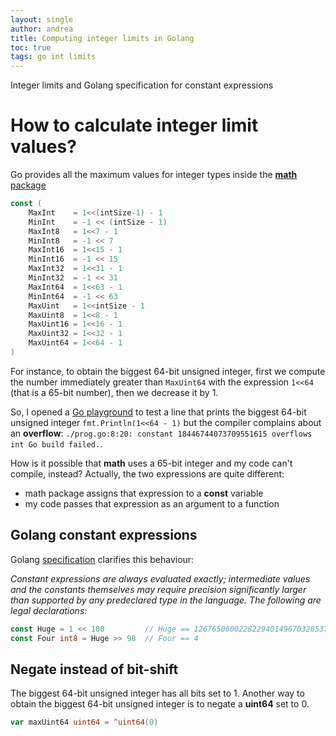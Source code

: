 ```yaml
---
layout: single
author: andrea
title: Computing integer limits in Golang
toc: true
tags: go int limits
---
```


Integer limits and Golang specification for constant expressions

# How to calculate integer limit values?

Go provides all the maximum values for integer types inside the [**math** package](https://pkg.go.dev/math#pkg-constants)

```go
const (
	MaxInt    = 1<<(intSize-1) - 1
	MinInt    = -1 << (intSize - 1)
	MaxInt8   = 1<<7 - 1
	MinInt8   = -1 << 7
	MaxInt16  = 1<<15 - 1
	MinInt16  = -1 << 15
	MaxInt32  = 1<<31 - 1
	MinInt32  = -1 << 31
	MaxInt64  = 1<<63 - 1
	MinInt64  = -1 << 63
	MaxUint   = 1<<intSize - 1
	MaxUint8  = 1<<8 - 1
	MaxUint16 = 1<<16 - 1
	MaxUint32 = 1<<32 - 1
	MaxUint64 = 1<<64 - 1
)
```

For instance, to obtain the biggest 64-bit unsigned integer, first we compute the number immediately greater than `MaxUint64` with the expression `1<<64` (that is a 65-bit number), then we decrease it by 1.

So, I opened a [Go playground](https://play.golang.org/p/t2eJkjlJKpg) to test a line that prints the biggest 64-bit unsigned integer  `fmt.Println(1<<64 - 1)` but the compiler complains about an **overflow**: `./prog.go:8:20: constant 18446744073709551615 overflows int Go build failed.`.

How is it possible that **math** uses a 65-bit integer and my code can't compile, instead? Actually, the two expressions are quite different:
- math package assigns that expression to a **const** variable
- my code passes that expression as an argument to a function

## Golang constant expressions

Golang [specification](https://golang.org/ref/spec#Constant_expressions) clarifies this behaviour:

_Constant expressions are always evaluated exactly; intermediate values and the constants themselves may require precision significantly larger than supported by any predeclared type in the language. The following are legal declarations:_

```go
const Huge = 1 << 100         // Huge == 1267650600228229401496703205376  (untyped integer constant)
const Four int8 = Huge >> 98  // Four == 4                                (type int8)
```

## Negate instead of bit-shift

The biggest 64-bit unsigned integer has all bits set to 1. Another way to obtain the biggest 64-bit unsigned integer is to negate a **uint64** set to 0.

```go
var maxUint64 uint64 = ^uint64(0)
```
